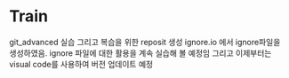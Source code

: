 # Train
git_advanced 실습 그리고 복습을 위한 reposit 생성
ignore.io 에서 ignore파일을 생성하였음.
ignore 파일에 대한 활용을 계속 실습해 볼 예정임
그리고 이제부터는 visual code를 사용하여 버전 업데이트 예정
